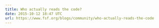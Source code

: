 ```yaml
---
title: Who actually reads the code?
date: 2015-10-12 18:47 UTC
url: https://www.fsf.org/blogs/community/who-actually-reads-the-code
---
```


